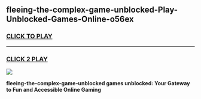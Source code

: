 
## fleeing-the-complex-game-unblocked-Play-Unblocked-Games-Online-o56ex
<h3>
<a href="https://premium76.site?title=fleeing-the-complex-game-unblocked&ref=24A">CLICK TO PLAY</a></h3>
<hr>

<h3>
<a href="https://premium76.site?title=fleeing-the-complex-game-unblocked&ref=24A">CLICK 2 PLAY</a>
  
</h3>

<a href="https://premium76.site?title=fleeing-the-complex-game-unblocked&ref=24A"><img src="https://clearcache.store/games.png"></a>


**fleeing-the-complex-game-unblocked games unblocked: Your Gateway to Fun and Accessible Online Gaming**
